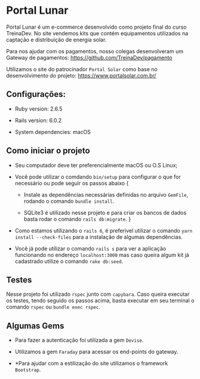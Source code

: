# Portal Lunar

Portal Lunar é um e-commerce desenvolvido como projeto final do curso TreinaDev. No site vendemos kits que contém equipamentos utilizados na captação e distribuição de energia solar. 

Para nos ajudar com os pagamentos, nosso colegas desenvolveram um Gateway de pagamentos: https://github.com/TreinaDev/pagamento

Utilizamos o site do patrocinador `Portal Solar` como base no desenvolvimento do projeto: https://www.portalsolar.com.br/

## Configurações: 

* Ruby version: 2.6.5

* Rails version: 6.0.2

* System dependencies: macOS

## Como iniciar o projeto

* Seu computador deve ter preferencialmente macOS ou O.S Linux;

* Você pode utilizar o comdando `bin/setup` para configurar o que for necessário ou pode seguir os passos abaixo
{
  * Instale as dependências necessárias  definidas no    arquivo  `GemFile`, rodando o comando `bundle install`. 

  * SQLite3 é utilizado nesse projeto e para criar os bancos de dados basta rodar o comando `rails db:migrate`.
}

* Como estamos utilizando o `rails 6`, é preferivel utilizar o comando `yarn install --check-files` para a instalação de algumas dependências.

* Você já pode utilizar o comando `rails s` para ver a aplicação funcionando no endereço `localhost:3000` mas caso queira algum kit já cadastrado utilize o comando `rake db:seed`.

## Testes

  Nesse projeto foi utilizado `rspec` junto com `capybara`. Caso queira executar os testes, tendo seguido os passos acima, basta executar em seu terminal o comando `rspec` ou `bundle exec rspec`.

## Algumas Gems

* Para fazer a autenticação foi utilizada a gem `Devise`.

* Utilizamos a gem `Faraday` para acessar os end-points do gateway.

* *Para ajudar com a estilização do site utilizamos o framework `Bootstrap`.